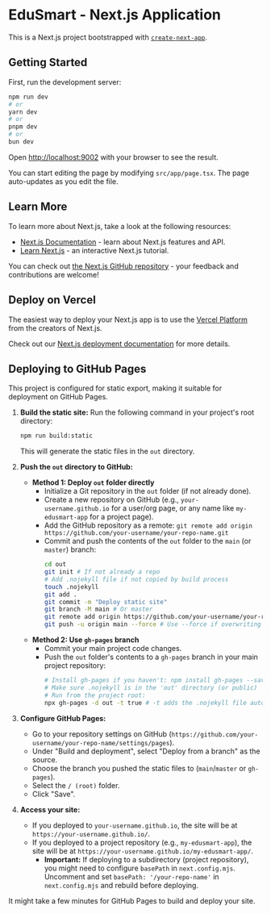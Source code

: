 # EduSmart - Next.js Application

This is a Next.js project bootstrapped with [`create-next-app`](https://github.com/vercel/next.js/tree/canary/packages/create-next-app).

## Getting Started

First, run the development server:

```bash
npm run dev
# or
yarn dev
# or
pnpm dev
# or
bun dev
```

Open [http://localhost:9002](http://localhost:9002) with your browser to see the result.

You can start editing the page by modifying `src/app/page.tsx`. The page auto-updates as you edit the file.

## Learn More

To learn more about Next.js, take a look at the following resources:

- [Next.js Documentation](https://nextjs.org/docs) - learn about Next.js features and API.
- [Learn Next.js](https://nextjs.org/learn) - an interactive Next.js tutorial.

You can check out [the Next.js GitHub repository](https://github.com/vercel/next.js/) - your feedback and contributions are welcome!

## Deploy on Vercel

The easiest way to deploy your Next.js app is to use the [Vercel Platform](https://vercel.com/new?utm_medium=default-template&filter=next.js&utm_source=create-next-app&utm_campaign=create-next-app-readme) from the creators of Next.js.

Check out our [Next.js deployment documentation](https://nextjs.org/docs/deployment) for more details.

## Deploying to GitHub Pages

This project is configured for static export, making it suitable for deployment on GitHub Pages.

1.  **Build the static site:**
    Run the following command in your project's root directory:
    ```bash
    npm run build:static
    ```
    This will generate the static files in the `out` directory.

2.  **Push the `out` directory to GitHub:**
    *   **Method 1: Deploy `out` folder directly**
        *   Initialize a Git repository in the `out` folder (if not already done).
        *   Create a new repository on GitHub (e.g., `your-username.github.io` for a user/org page, or any name like `my-edusmart-app` for a project page).
        *   Add the GitHub repository as a remote: `git remote add origin https://github.com/your-username/your-repo-name.git`
        *   Commit and push the contents of the `out` folder to the `main` (or `master`) branch:
            ```bash
            cd out
            git init # If not already a repo
            # Add .nojekyll file if not copied by build process
            touch .nojekyll
            git add .
            git commit -m "Deploy static site"
            git branch -M main # Or master
            git remote add origin https://github.com/your-username/your-repo-name.git # Add remote if needed
            git push -u origin main --force # Use --force if overwriting history
            ```
    *   **Method 2: Use `gh-pages` branch**
        *   Commit your main project code changes.
        *   Push the `out` folder's contents to a `gh-pages` branch in your main project repository:
            ```bash
            # Install gh-pages if you haven't: npm install gh-pages --save-dev
            # Make sure .nojekyll is in the 'out' directory (or public)
            # Run from the project root:
            npx gh-pages -d out -t true # -t adds the .nojekyll file automatically
            ```

3.  **Configure GitHub Pages:**
    *   Go to your repository settings on GitHub (`https://github.com/your-username/your-repo-name/settings/pages`).
    *   Under "Build and deployment", select "Deploy from a branch" as the source.
    *   Choose the branch you pushed the static files to (`main`/`master` or `gh-pages`).
    *   Select the `/ (root)` folder.
    *   Click "Save".

4.  **Access your site:**
    *   If you deployed to `your-username.github.io`, the site will be at `https://your-username.github.io/`.
    *   If you deployed to a project repository (e.g., `my-edusmart-app`), the site will be at `https://your-username.github.io/my-edusmart-app/`.
        *   **Important:** If deploying to a subdirectory (project repository), you might need to configure `basePath` in `next.config.mjs`. Uncomment and set `basePath: '/your-repo-name'` in `next.config.mjs` and rebuild before deploying.

It might take a few minutes for GitHub Pages to build and deploy your site.
